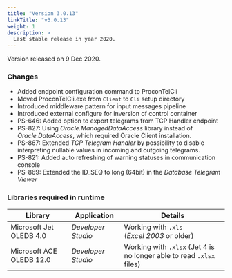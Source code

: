 ```yaml
---
title: "Version 3.0.13"
linkTitle: "v3.0.13"
weight: 1
description: >
  Last stable release in year 2020.
---
```


Version released on 9 Dec 2020.

### Changes
* Added endpoint configuration command to ProconTelCli
* Moved ProconTelCli.exe from `Client` to `Cli` setup directory
* Introduced middleware pattern for input messages pipeline
* Introduced external configure for inversion of control container
* PS-646: Added option to export telegrams from TCP Handler endpoint
* PS-827: Using _Oracle.ManagedDataAccess_ library instead of _Oracle.DataAccess_, which required Oracle Client installation.
* PS-867: Extended _TCP Telegram Handler_ by possibility to disable interpreting nullable values in incoming and outgoing telegrams.
* PS-821: Added auto refreshing of warning statuses in communication console
* PS-869: Extended the ID_SEQ to long (64bit) in the _Database Telegram Viewer_

### Libraries required in runtime

| Library                  | Application        | Details             |
|--------------------------|--------------------|---------------------|
| Microsoft Jet OLEDB 4.0  | _Developer Studio_ | Working with `.xls`<br>(_Excel 2003_ or older) |
| Microsoft ACE OLEDB 12.0 | _Developer Studio_ | Working with `.xlsx` (Jet 4 is no longer able to read `.xlsx` files) |